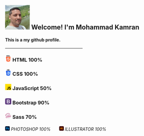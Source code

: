 
<h2 align="left"><img width="80px" height="auto" src="./assets/images/mkamran.jpg" alt=""> Welcome! I'm Mohammad Kamran</h2>
<h4>This is a my github profile.</h4>
<hr width="50%">
<h3><img width="20px" height="auto" src="./assets/images/html-5.png" alt=""> HTML 100%</h3>
<h3><img width="20px" height="auto" src="./assets/images/css-3.png" alt=""> CSS 100%</h3>
<h3><img width="20px" height="auto" src="./assets/images/js.png" alt=""> JavaScript 50%</h3>
<h3><img width="20px" height="auto" src="./assets/images/bootstrap.png" alt=""> Bootstrap 90%</h3>
<h3><img width="20px" height="auto" src="./assets/images/sass.png" alt=""> Sass 70%</h3>
<h6><img width="15px" height="auto" src="./assets/images/photoshop.png" alt=""> PHOTOSHOP 100% &nbsp&nbsp&nbsp&nbsp&nbsp <img width="15px" height="auto" src="./assets/images/illustrator.png" alt=""> ILLUSTRATOR 100%</h6>


    
